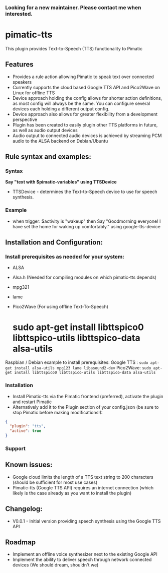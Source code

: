 ### Looking for a new maintainer. Please contact me when interested.
# pimatic-tts
This plugin provides Text-to-Speech (TTS) functionality to Pimatic

## Features
- Provides a rule action allowing Pimatic to speak text over connected speakers
- Currently supports the cloud based Google TTS API and Pico2Wave on Linux for offline TTS
- Device approach holding the config allows for shorter action definitions, as most config will always be the same. You can configure several devices each holding a different output config. 
- Device approach also allows for greater flexibility from a development perspective
- Plugin has been created to easily plugin other TTS platforms in future, as well as audio output devices
- Audio output to connected audio devices is achieved by streaming PCM audio to the ALSA backend on Debian/Ubuntu

## Rule syntax and examples: 

### Syntax
<b>Say "text with $pimatic-variables" using TTSDevice </b>

* TTSDevice - determines the Text-to-Speech device to use for speech synthesis. 

### Example
- when trigger: $activity is "wakeup" then Say "Goodmorning everyone! I have set the home for waking up comfortably." using google-tts-device


## Installation and Configuration:

### Install prerequisites as needed for your system:
- ALSA
- Alsa.h (Needed for compiling modules on which pimatic-tts depends)
- mpg321
- lame
- Pico2Wave (For using offline Text-To-Speech)

  # sudo apt-get install libttspico0 libttspico-utils libttspico-data alsa-utils

Raspbian / Debian example to install prerequisites:
Google TTS : ````sudo apt-get install alsa-utils mpg123 lame libasound2-dev````
Pico2Wave: ````sudo apt-get install libttspico0 libttspico-utils libttspico-data alsa-utils````

### Installation
- Install Pimatic-tts via the Pimatic frontend (preferred), activate the plugin and restart Pimatic
- Alternatively add it to the Plugin section of your config.json (be sure to stop Pimatic before making modifications!):
````json
{
  "plugin": "tts",
  "active": true
}
````

### Support

## Known issues:
- Google cloud limits the length of a TTS text string to 200 characters (should be sufficient for most use cases)
- Pimatic-tts (Google TTS API) requires an internet connection (which likely is the case already as you want to install the plugin)

## Changelog:
- V0.0.1 - Initial version providing speech synthesis using the Google TTS API

## Roadmap
- Implement an offline voice synthesizer next to the existing Google API
- Implement the ability to deliver speech through network connected devices (We should dream, shouldn't we)
